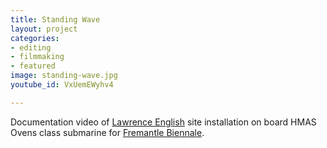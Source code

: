 ```yaml
---
title: Standing Wave
layout: project
categories:
- editing
- filmmaking
- featured
image: standing-wave.jpg
youtube_id: VxUemEWyhv4

---
```

Documentation video of [Lawrence English] site installation on board
HMAS Ovens class submarine for [Fremantle Biennale].

[lawrence english]: https://www.lawrenceenglish.com
[fremantle biennale]: https://www.fremantlebiennale.com.au/undercurrent19/program/lawrence_english/